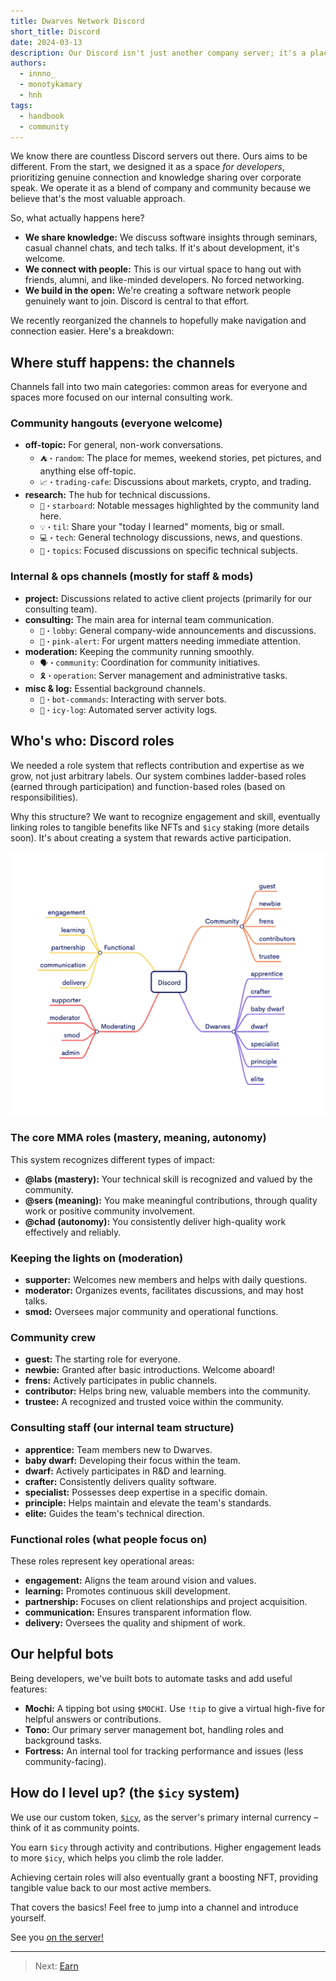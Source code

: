 ```yaml
---
title: Dwarves Network Discord
short_title: Discord
date: 2024-03-13
description: Our Discord isn't just another company server; it's a place for both our team and the wider developer community. This guide explains how it works and where you fit in.
authors:
  - innno_
  - monotykamary
  - hnh
tags:
  - handbook
  - community
---
```


We know there are countless Discord servers out there. Ours aims to be different. From the start, we designed it as a space *for developers*, prioritizing genuine connection and knowledge sharing over corporate speak. We operate it as a blend of company and community because we believe that's the most valuable approach.

So, what actually happens here?

* **We share knowledge:** We discuss software insights through seminars, casual channel chats, and tech talks. If it's about development, it's welcome.
* **We connect with people:** This is our virtual space to hang out with friends, alumni, and like-minded developers. No forced networking.
* **We build in the open:** We're creating a software network people genuinely want to join. Discord is central to that effort.

We recently reorganized the channels to hopefully make navigation and connection easier. Here's a breakdown:

## Where stuff happens: the channels

Channels fall into two main categories: common areas for everyone and spaces more focused on our internal consulting work.

### Community hangouts (everyone welcome)

* **off-topic:** For general, non-work conversations.
  * `⛺・random`: The place for memes, weekend stories, pet pictures, and anything else off-topic.
  * `📈・trading-cafe`: Discussions about markets, crypto, and trading.
* **research:** The hub for technical discussions.
  * `🌟・starboard`: Notable messages highlighted by the community land here.
  * `💡・til`: Share your "today I learned" moments, big or small.
  * `💻・tech`: General technology discussions, news, and questions.
  * `🎒・topics`: Focused discussions on specific technical subjects.

### Internal & ops channels (mostly for staff & mods)

* **project:** Discussions related to active client projects (primarily for our consulting team).
* **consulting:** The main area for internal team communication.
  * `🏢・lobby`: General company-wide announcements and discussions.
  * `🦄・pink-alert`: For urgent matters needing immediate attention.
* **moderation:** Keeping the community running smoothly.
  * `🗣・community`: Coordination for community initiatives.
  * `🎗️・operation`: Server management and administrative tasks.
* **misc & log:** Essential background channels.
  * `🤖・bot-commands`: Interacting with server bots.
  * `🧊・icy-log`: Automated server activity logs.

## Who's who: Discord roles

We needed a role system that reflects contribution and expertise as we grow, not just arbitrary labels. Our system combines ladder-based roles (earned through participation) and function-based roles (based on responsibilities).

Why this structure? We want to recognize engagement and skill, eventually linking roles to tangible benefits like NFTs and `$icy` staking (more details soon). It's about creating a system that rewards active participation.

![Dwarves Network Discord Role Structure](assets/discord-role-structure.webp)

### The core MMA roles (mastery, meaning, autonomy)

This system recognizes different types of impact:

* **@labs (mastery):** Your technical skill is recognized and valued by the community.
* **@sers (meaning):** You make meaningful contributions, through quality work or positive community involvement.
* **@chad (autonomy):** You consistently deliver high-quality work effectively and reliably.

### Keeping the lights on (moderation)

* **supporter:** Welcomes new members and helps with daily questions.
* **moderator:** Organizes events, facilitates discussions, and may host talks.
* **smod:** Oversees major community and operational functions.

### Community crew

* **guest:** The starting role for everyone.
* **newbie:** Granted after basic introductions. Welcome aboard!
* **frens:** Actively participates in public channels.
* **contributor:** Helps bring new, valuable members into the community.
* **trustee:** A recognized and trusted voice within the community.

### Consulting staff (our internal team structure)

* **apprentice:** Team members new to Dwarves.
* **baby dwarf:** Developing their focus within the team.
* **dwarf:** Actively participates in R&D and learning.
* **crafter:** Consistently delivers quality software.
* **specialist:** Possesses deep expertise in a specific domain.
* **principle:** Helps maintain and elevate the team's standards.
* **elite:** Guides the team's technical direction.

### Functional roles (what people focus on)

These roles represent key operational areas:

* **engagement:** Aligns the team around vision and values.
* **learning:** Promotes continuous skill development.
* **partnership:** Focuses on client relationships and project acquisition.
* **communication:** Ensures transparent information flow.
* **delivery:** Oversees the quality and shipment of work.

## Our helpful bots

Being developers, we've built bots to automate tasks and add useful features:

* **Mochi:** A tipping bot using `$MOCHI`. Use `!tip` to give a virtual high-five for helpful answers or contributions.
* **Tono:** Our primary server management bot, handling roles and background tasks.
* **Fortress:** An internal tool for tracking performance and issues (less community-facing).

## How do I level up? (the `$icy` system)

We use our custom token, [`$icy`](icy.md), as the server's primary internal currency – think of it as community points.

You earn `$icy` through activity and contributions. Higher engagement leads to more `$icy`, which helps you climb the role ladder.

Achieving certain roles will also eventually grant a boosting NFT, providing tangible value back to our most active members.

That covers the basics! Feel free to jump into a channel and introduce yourself.

See you [on the server!](http://discord.gg/dfoundation)

---

> Next: [Earn](earn.md)
